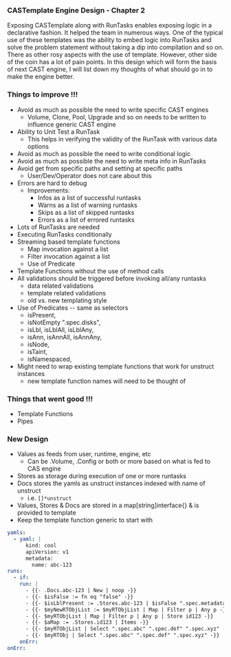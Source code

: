 ### CASTemplate Engine Design - Chapter 2
Exposing CASTemplate along with RunTasks enables exposing logic in a declarative fashion. It helped the team in numerous ways.
One of the typical use of these templates was the ability to embed logic into RunTasks and solve the problem statement without
taking a dip into compilation and so on. There as other rosy aspects with the use of template. However, other side of the coin
has a lot of pain points. In this design which will form the basis of next CAST engine, I will list down my thoughts of what
should go in to make the engine better.

### Things to improve !!!
- Avoid as much as possible the need to write specific CAST engines
  - Volume, Clone, Pool, Upgrade and so on needs to be written to influence generic CAST engine
- Ability to Unit Test a RunTask
  - This helps in verifying the validity of the RunTask with various data options
- Avoid as much as possible the need to write conditional logic
- Avoid as much as possible the need to write meta info in RunTasks
- Avoid get from specific paths and setting at specific paths
  - User/Dev/Operator does not care about this
- Errors are hard to debug
  - Improvements:
    - Infos as a list of successful runtasks
    - Warns as a list of warning runtasks
    - Skips as a list of skipped runtasks
    - Errors as a list of errored runtasks
- Lots of RunTasks are needed
- Executing RunTasks conditionally
- Streaming based template functions
  - Map invocation against a list
  - Filter invocation against a list
  - Use of Predicate
- Template Functions without the use of method calls
- All validations should be triggered before invoking all/any runtasks
  - data related validations
  - template related validations
  - old vs. new templating style
- Use of Predicates -- same as selectors
  - isPresent,
  - isNotEmpty ".spec.disks",
  - isLbl, isLblAll, isLblAny,
  - isAnn, isAnnAll, isAnnAny,
  - isNode,
  - isTaint,
  - isNamespaced,
- Might need to wrap existing template functions that work for unstruct instances
  - new template function names will need to be thought of

### Things that went good !!!
- Template Functions
- Pipes

### New Design
- Values as feeds from user, runtime, engine, etc
  - Can be .Volume, .Config or both or more based on what is fed to CAS engine
- Stores as storage during execution of one or more runtasks
- Docs stores the yamls as unstruct instances indexed with name of unstruct
  - i.e. `[]*unstruct`
- Values, Stores & Docs are stored in a map[string]interface{} & is provided to template
- Keep the template function generic to start with
```yaml
yamls:
  - yaml: |
      kind: cool
      apiVersion: v1
      metadata:
        name: abc-123
runs:
  - if: 
    run: |
      - {{- .Docs.abc-123 | New | noop -}}
      - {{- $isFalse := fn eq "false" -}}
      - {{- $isLblPresent := .Stores.abc-123 | $isFalse ".spec.metadata.labels" -}}
      - {{- $myNewRTObjList := $myRTObjList | Map | Filter p | Any p -}}
      - {{- $myRTObjList | Map | Filter p | Any p | Store id123 -}}
      - {{- $aMap := .Stores.id123 | Items -}}
      - {{- $myRTObjList | Select ".spec.abc" ".spec.def" ".spec.xyz" -}}
      - {{- $myRTObj | Select ".spec.abc" ".spec.def" ".spec.xyz" -}}
    onErr: 
onErr:
```
